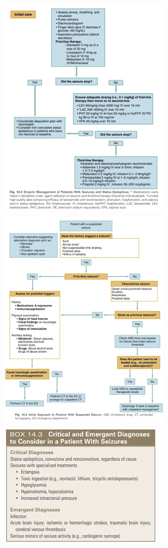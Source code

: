![250205-20250205210632606.webp](./200%20FILES/201%20Image/250205-20250205210632606.webp)  
  
![Tiếp cận BN co giật-20250205210804050.webp](./200%20FILES/201%20Image/Ti%E1%BA%BFp%20c%E1%BA%ADn%20BN%20co%20gi%E1%BA%ADt-20250205210804050.webp)  
  
![Tiếp cận BN co giật-20250205211000653.webp](./200%20FILES/201%20Image/Ti%E1%BA%BFp%20c%E1%BA%ADn%20BN%20co%20gi%E1%BA%ADt-20250205211000653.webp)  
  
  
  
